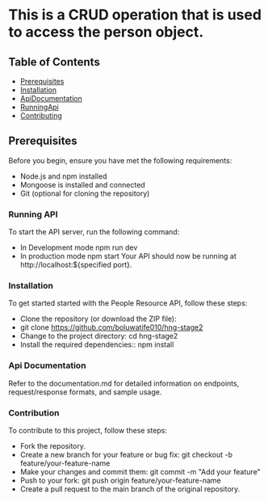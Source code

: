 # This is a CRUD operation that is used to access the person object.
## Table of Contents
  - [Prerequisites](#prerequisites)
  - [Installation](#installation)
- [ApiDocumentation](#ApiDocumentation)
- [RunningApi](#RunningApi)
- [Contributing](#Contributing)
## Prerequisites
Before you begin, ensure you have met the following requirements:

- Node.js and npm installed
- Mongoose is installed and connected
- Git (optional for cloning the repository)

### Running API
To start the API server, run the following command:

- In Development mode npm run dev
- In production mode npm start Your API should now be running at http://localhost:${specified port}.

### Installation
To get started started with the People Resource API, follow these steps:

- Clone the repository (or download the ZIP file):
- git clone https://github.com/boluwatife010/hng-stage2
- Change to the project directory: cd hng-stage2
- Install the required dependencies:: npm install
### Api Documentation
Refer to the documentation.md for detailed information on  endpoints, request/response formats, and sample usage.
### Contribution
 To contribute to this project, follow these steps:

- Fork the repository.
- Create a new branch for your feature or bug fix: git checkout -b feature/your-feature-name
- Make your changes and commit them: git commit -m "Add your feature"
- Push to your fork: git push origin feature/your-feature-name
- Create a pull request to the main branch of the original repository.